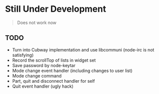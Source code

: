 # Still Under Development
> Does not work now

## TODO

- Turn into Cubway implementation and use libcommuni (node-irc is not satisfying)
- Record the scrollTop of lists in widget set
- Save password by node-keytar
- Mode change event handler (including changes to user list)
- Mode change command
- Part, quit and disconnect handler for self
- Quit event handler (ugly hack)
